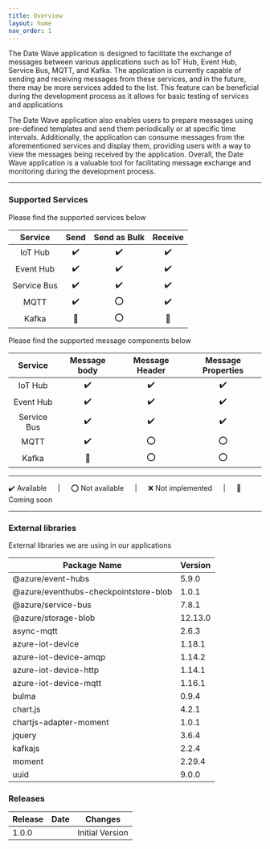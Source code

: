```yaml
---
title: Overview
layout: home
nav_order: 1
---
```


The Date Wave application is designed to facilitate the exchange of messages between various applications such as IoT Hub, Event Hub, Service Bus, MQTT, and Kafka. The application is currently capable of sending and receiving messages from these services, and in the future, there may be more services added to the list. This feature can be beneficial during the development process as it allows for basic testing of services and applications

The Date Wave application also enables users to prepare messages using pre-defined templates and send them periodically or at specific time intervals. Additionally, the application can consume messages from the aforementioned services and display them, providing users with a way to view the messages being received by the application. Overall, the Date Wave application is a valuable tool for facilitating message exchange and monitoring during the development process.

---

### **Supported Services**

Please find the supported services below

| Service | Send | Send as Bulk | Receive 
|:---:|:---:|:---:|:---:|
| IoT Hub | ✔️ | ✔️ | ✔️ 
| Event Hub | ✔️ | ✔️ | ✔️ 
| Service Bus | ✔️ | ✔️ | ✔️ 
| MQTT | ✔️ | ⭕️ | ✔️ 
| Kafka | 🔷 | ⭕️ | 🔷 


Please find the supported message components below

| Service | Message body | Message Header | Message Properties 
|:---:|:---:|:---:|:---:|
| IoT Hub | ✔️ | ✔️ | ✔️ 
| Event Hub | ✔️ | ✔️ | ✔️ 
| Service Bus | ✔️ | ✔️ | ✔️ 
| MQTT | ✔️ | ⭕️ | ⭕️
| Kafka | 🔷 | ⭕️ | ⭕️ 

---

✔️ Available &emsp; | &emsp; ⭕️ Not available &emsp; | &emsp; ❌ Not implemented &emsp; | &emsp; 🔷 Coming soon

---

### **External libraries** 

External libraries we are using in our applications

| Package Name | Version |
|---|---|
| @azure/event-hubs | 5.9.0 |
| @azure/eventhubs-checkpointstore-blob | 1.0.1 |
| @azure/service-bus | 7.8.1 |
| @azure/storage-blob | 12.13.0 |
| async-mqtt | 2.6.3 |
| azure-iot-device | 1.18.1 |
| azure-iot-device-amqp | 1.14.2 |
| azure-iot-device-http | 1.14.1 |
| azure-iot-device-mqtt | 1.16.1 |
| bulma | 0.9.4 |
| chart.js | 4.2.1 |
| chartjs-adapter-moment | 1.0.1 |
| jquery | 3.6.4 |
| kafkajs | 2.2.4 |
| moment | 2.29.4 |
| uuid | 9.0.0 |


### **Releases** 


Release | Date | Changes
|---|---|---|
1.0.0 | | Initial Version